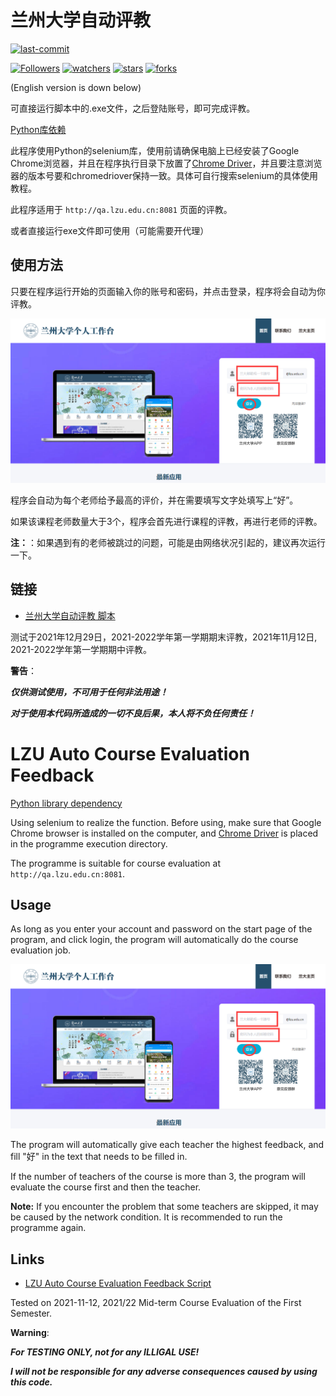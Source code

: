 # 兰州大学自动评教

[![last-commit](https://img.shields.io/github/last-commit/HollowMan6/LZU-Auto-Course-Evaluation-Feedback)](../../graphs/commit-activity)

[![Followers](https://img.shields.io/github/followers/Season111?style=social)](https://github.com/Season111?tab=followers)
[![watchers](https://img.shields.io/github/watchers/Season111/LZU_Automatic_evaluation?style=social)](../../watchers)
[![stars](https://img.shields.io/github/stars/Season111/LZU_Automatic_evaluation?style=social)](../../stargazers)
[![forks](https://img.shields.io/github/forks/Season111/LZU_Automatic_evaluation?style=social)](../../network/members)

(English version is down below)

可直接运行脚本中的.exe文件，之后登陆账号，即可完成评教。

[Python库依赖](../../network/dependencies)


此程序使用Python的selenium库，使用前请确保电脑上已经安装了Google Chrome浏览器，并且在程序执行目录下放置了[Chrome Driver](https://chromedriver.chromium.org)，并且要注意浏览器的版本号要和chromedriover保持一致。具体可自行搜索selenium的具体使用教程。

此程序适用于 `http://qa.lzu.edu.cn:8081` 页面的评教。

或者直接运行exe文件即可使用（可能需要开代理）

## 使用方法

只要在程序运行开始的页面输入你的账号和密码，并点击登录，程序将会自动为你评教。

![](login.png)

程序会自动为每个老师给予最高的评价，并在需要填写文字处填写上“好”。

如果该课程老师数量大于3个，程序会首先进行课程的评教，再进行老师的评教。

**注：**：如果遇到有的老师被跳过的问题，可能是由网络状况引起的，建议再次运行一下。

## 链接

* [兰州大学自动评教 脚本](LZU-Auto-Course-Evaluation-Feedback.py)

测试于2021年12月29日，2021-2022学年第一学期期末评教，2021年11月12日, 2021-2022学年第一学期期中评教。


**警告**：

***仅供测试使用，不可用于任何非法用途！***

***对于使用本代码所造成的一切不良后果，本人将不负任何责任！***

# LZU Auto Course Evaluation Feedback

[Python library dependency](../../network/dependencies)

Using selenium to realize the function. Before using, make sure that Google Chrome browser is installed on the computer, and [Chrome Driver](https://chromedriver.chromium.org) is placed in the programme execution directory.

The programme is suitable for course evaluation at `http://qa.lzu.edu.cn:8081`.

## Usage

As long as you enter your account and password on the start page of the program, and click login, the program will automatically do the course evaluation job.

![](login.png)

The program will automatically give each teacher the highest feedback, and fill "好" in the text that needs to be filled in.

If the number of teachers of the course is more than 3, the program will evaluate the course first and then the teacher.

**Note:** If you encounter the problem that some teachers are skipped, it may be caused by the network condition. It is recommended to run the programme again.

## Links

* [LZU Auto Course Evaluation Feedback Script](LZU-Auto-Course-Evaluation-Feedback.py)

Tested on 2021-11-12, 2021/22 Mid-term Course Evaluation of the First Semester.

**Warning**:

***For TESTING ONLY, not for any ILLIGAL USE!***

***I will not be responsible for any adverse consequences caused by using this code.***
